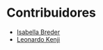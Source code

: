 # Contribuidores

- [Isabella Breder](https://gitlab.com/isabellabreder)
- [Leonardo Kenji](https://github.com/leo-kenji)

